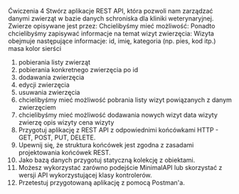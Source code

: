 Ćwiczenia 4
Stwórz aplikacje REST API, która pozwoli nam zarządzać danymi zwierząt w
bazie danych schroniska dla kliniki weterynaryjnej.
Zwierze opisywane jest przez:
Chcielibyśmy mieć możliwość:
Ponadto chcielibyśmy zapisywać informacje na temat wizyt zwierzęcia:
Wizyta obejmuje następujące informacje:
id,
imię,
kategoria (np. pies, kod itp.)
masa
kolor sierści
1. pobierania listy zwierząt
2. pobierania konkretnego zwierzęcia po id
3. dodawania zwierzęcia
4. edycji zwierzęcia
5. usuwania zwierzęcia
1. chcielibyśmy mieć możliwość pobrania listy wizyt powiązanych z danym
zwierzęciem
2. chcielibyśmy mieć możliwość dodawania nowych wizyt
data wizyty
zwierzę
opis wizyty
cena wizyty
1. Przygotuj aplikację z REST API z odpowiednimi końcówkami HTTP -
GET, POST, PUT, DELETE.
2. Upewnij się, że struktura końcówek jest zgodna z zasadami
projektowania końcówek REST.
3. Jako bazą danych przygotuj statyczną kolekcję z obiektami.
4. Możesz wykorzystać zarówno podejście MinimalAPI lub skorzystać z
wersji API wykorzystującej klasy kontrolerów.
5. Przetestuj przygotowaną aplikację z pomocą Postman'a.
